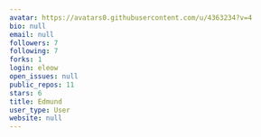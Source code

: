 ```yaml
---
avatar: https://avatars0.githubusercontent.com/u/4363234?v=4
bio: null
email: null
followers: 7
following: 7
forks: 1
login: eleow
open_issues: null
public_repos: 11
stars: 6
title: Edmund
user_type: User
website: null
---
```

